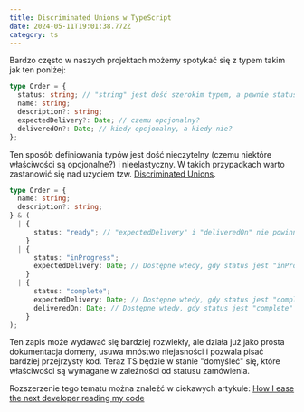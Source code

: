 ```yaml
---
title: Discriminated Unions w TypeScript
date: 2024-05-11T19:01:38.772Z
category: ts
---
```


Bardzo często w naszych projektach możemy spotykać się z typem takim jak ten poniżej:

```typescript
type Order = {
  status: string; // "string" jest dość szerokim typem, a pewnie statusy zamówień są ograniczone do kilku wartości
  name: string;
  description?: string;
  expectedDelivery?: Date; // czemu opcjonalny?
  deliveredOn?: Date; // kiedy opcjonalny, a kiedy nie?
};
```

Ten sposób definiowania typów jest dość nieczytelny (czemu niektóre właściwości są opcjonalne?) i nieelastyczny. W takich przypadkach warto zastanowić się nad użyciem tzw. [Discriminated Unions](https://www.typescriptlang.org/docs/handbook/2/narrowing.html#discriminated-unions).

```typescript
type Order = {
  name: string;
  description?: string;
} & (
  | {
      status: "ready"; // "expectedDelivery" i "deliveredOn" nie powinny tutaj się poajawić
    }
  | {
      status: "inProgress";
      expectedDelivery: Date; // Dostępne wtedy, gdy status jest "inProgress"
    }
  | {
      status: "complete";
      expectedDelivery: Date; // Dostępne wtedy, gdy status jest "complete"
      deliveredOn: Date; // Dostępne wtedy, gdy status jest "complete"
    }
);
```

Ten zapis może wydawać się bardziej rozwlekły, ale działa już jako prosta dokumentacja domeny, usuwa mnóstwo niejasności i pozwala pisać bardziej przejrzysty kod. Teraz TS będzie w stanie "domyśleć" się, które właściwości są wymagane w zależności od statusu zamówienia.

Rozszerzenie tego tematu można znaleźć w ciekawych artykule: [How I ease the next developer reading my code](https://dev.to/noriste/how-i-ease-the-next-developer-reading-my-code-1986)
